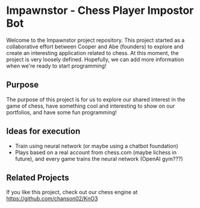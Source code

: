 # Impawnstor - Chess Player Impostor Bot

Welcome to the Impawnstor project repository. This project started as a collaborative effort between Cooper and Abe (founders) to explore and create an interesting application related to chess.
At this moment, the project is very loosely defined. Hopefully, we can add more information when we're ready to start programming!


## Purpose
The purpose of this project is for us to explore our shared interest in the game of chess, have something cool and interesting to show on our portfolios, and have some fun programming!


## Ideas for execution
- Train using neural network (or maybe using a chatbot foundation)
- Plays based on a real account from chess.com (maybe lichess in future), and every game trains the neural network (OpenAI gym???)


## Related Projects
If you like this project, check out our chess engine at https://github.com/chanson02/KnO3
